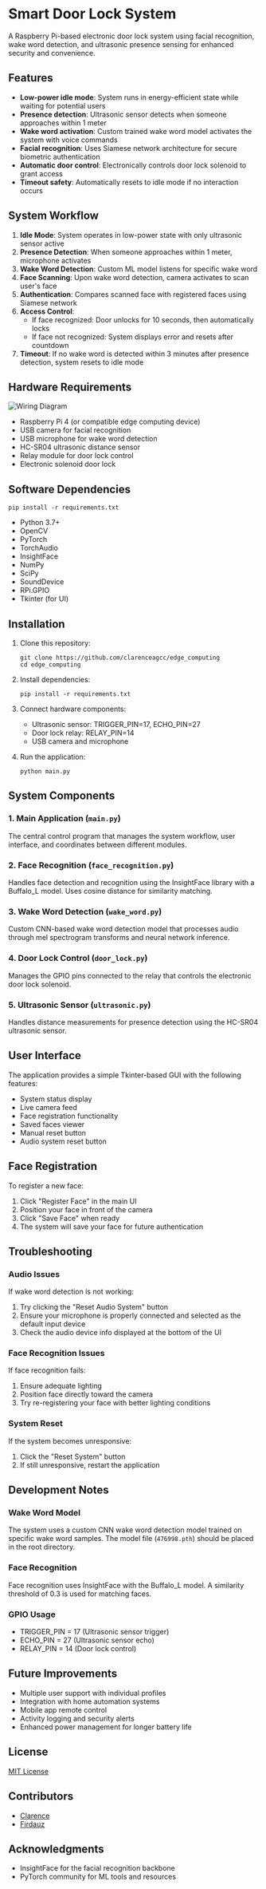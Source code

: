 # Smart Door Lock System

A Raspberry Pi-based electronic door lock system using facial recognition, wake word detection, and ultrasonic presence sensing for enhanced security and convenience.

## Features

- **Low-power idle mode**: System runs in energy-efficient state while waiting for potential users
- **Presence detection**: Ultrasonic sensor detects when someone approaches within 1 meter
- **Wake word activation**: Custom trained wake word model activates the system with voice commands
- **Facial recognition**: Uses Siamese network architecture for secure biometric authentication
- **Automatic door control**: Electronically controls door lock solenoid to grant access
- **Timeout safety**: Automatically resets to idle mode if no interaction occurs

## System Workflow

1. **Idle Mode**: System operates in low-power state with only ultrasonic sensor active
2. **Presence Detection**: When someone approaches within 1 meter, microphone activates
3. **Wake Word Detection**: Custom ML model listens for specific wake word
4. **Face Scanning**: Upon wake word detection, camera activates to scan user's face
5. **Authentication**: Compares scanned face with registered faces using Siamese network
6. **Access Control**:
   - If face recognized: Door unlocks for 10 seconds, then automatically locks
   - If face not recognized: System displays error and resets after countdown
7. **Timeout**: If no wake word is detected within 3 minutes after presence detection, system resets to idle mode

## Hardware Requirements

![Wiring Diagram](htthttps://github.com/clarenceagcc/edge_computing/images/diagram.png)

- Raspberry Pi 4 (or compatible edge computing device)
- USB camera for facial recognition
- USB microphone for wake word detection
- HC-SR04 ultrasonic distance sensor
- Relay module for door lock control
- Electronic solenoid door lock

## Software Dependencies

```
pip install -r requirements.txt
```

- Python 3.7+
- OpenCV
- PyTorch
- TorchAudio
- InsightFace
- NumPy
- SciPy
- SoundDevice
- RPi.GPIO
- Tkinter (for UI)

## Installation

1. Clone this repository:
   ```
   git clone https://github.com/clarenceagcc/edge_computing
   cd edge_computing
   ```

2. Install dependencies:
   ```
   pip install -r requirements.txt
   ```

3. Connect hardware components:
   - Ultrasonic sensor: TRIGGER_PIN=17, ECHO_PIN=27
   - Door lock relay: RELAY_PIN=14
   - USB camera and microphone


4. Run the application:
   ```
   python main.py
   ```

## System Components

### 1. Main Application (`main.py`)
The central control program that manages the system workflow, user interface, and coordinates between different modules.

### 2. Face Recognition (`face_recognition.py`)
Handles face detection and recognition using the InsightFace library with a Buffalo_L model. Uses cosine distance for similarity matching.

### 3. Wake Word Detection (`wake_word.py`)
Custom CNN-based wake word detection model that processes audio through mel spectrogram transforms and neural network inference.

### 4. Door Lock Control (`door_lock.py`)
Manages the GPIO pins connected to the relay that controls the electronic door lock solenoid.

### 5. Ultrasonic Sensor (`ultrasonic.py`)
Handles distance measurements for presence detection using the HC-SR04 ultrasonic sensor.

## User Interface

The application provides a simple Tkinter-based GUI with the following features:
- System status display
- Live camera feed
- Face registration functionality
- Saved faces viewer
- Manual reset button
- Audio system reset button

## Face Registration

To register a new face:
1. Click "Register Face" in the main UI
2. Position your face in front of the camera
3. Click "Save Face" when ready
4. The system will save your face for future authentication

## Troubleshooting

### Audio Issues
If wake word detection is not working:
1. Try clicking the "Reset Audio System" button
2. Ensure your microphone is properly connected and selected as the default input device
3. Check the audio device info displayed at the bottom of the UI

### Face Recognition Issues
If face recognition fails:
1. Ensure adequate lighting
2. Position face directly toward the camera
3. Try re-registering your face with better lighting conditions

### System Reset
If the system becomes unresponsive:
1. Click the "Reset System" button
2. If still unresponsive, restart the application

## Development Notes

### Wake Word Model
The system uses a custom CNN wake word detection model trained on specific wake word samples. The model file (`476998.pth`) should be placed in the root directory.

### Face Recognition
Face recognition uses InsightFace with the Buffalo_L model. A similarity threshold of 0.3 is used for matching faces.

### GPIO Usage
- TRIGGER_PIN = 17 (Ultrasonic sensor trigger)
- ECHO_PIN = 27 (Ultrasonic sensor echo)
- RELAY_PIN = 14 (Door lock control)

## Future Improvements

- Multiple user support with individual profiles
- Integration with home automation systems
- Mobile app remote control
- Activity logging and security alerts
- Enhanced power management for longer battery life

## License

[MIT License](LICENSE)

## Contributors

- [Clarence](https://github.com/clarenceagcc)
- [Firdauz](https://github.com/firdauz-bk)

## Acknowledgments

- InsightFace for the facial recognition backbone
- PyTorch community for ML tools and resources
